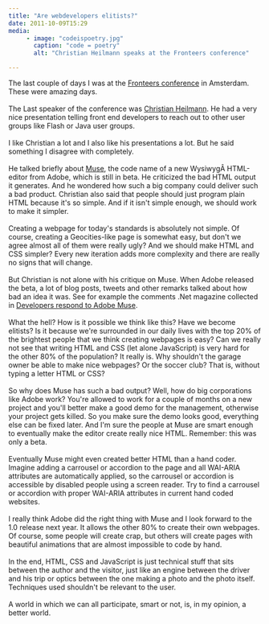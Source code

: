 ```yaml
---
title: "Are webdevelopers elitists?"
date: 2011-10-09T15:29
media:
     - image: "codeispoetry.jpg"
       caption: "code = poetry"
       alt: "Christian Heilmann speaks at the Fronteers conference"

---
```


<p>
	The last couple of days I was at the <a href="http://fronteers.nl/congres/2011">Fronteers conference</a> in Amsterdam. These were amazing days.<br />
	<br />
	The Last speaker of the conference was <a href="http://icant.co.uk/">Christian Heilmann</a>. He had a very nice presentation telling front end developers to reach out to other user groups like Flash or Java user groups.<br />
	<br />
	I like Christian a lot and I also like his presentations a lot. But he said something I disagree with completely.<br />
	<br />
	He talked briefly about <a href="http://muse.adobe.com/">Muse</a>, the code name of a new WysiwygÂ HTML-editor from Adobe, which is still in beta. He criticized the bad HTML output it generates. And he wondered how such a big company could deliver such a bad product. Christian also said that people should just program plain HTML because it's so simple. And if it isn't simple enough, we should work to make it simpler.<br />
	<br />
	Creating a webpage for today's standards is absolutely not simple. Of course, creating a Geocities-like page is somewhat easy, but don't we agree almost all of them were really ugly? And we should make HTML and CSS simpler? Every new iteration adds more complexity and there are really no signs that will change.<br />
	<br />
	But Christian is not alone with his critique on Muse. When Adobe released the beta, a lot of blog posts, tweets and other remarks talked about how bad an idea it was. See for example the comments .Net magazine collected in <a href="http://www.netmagazine.com/features/developers-respond-adobe-muse">Developers respond to Adobe Muse</a>.<br />
	<br />
	What the hell? How is it possible we think like this? Have we become elitists? Is it because we're surrounded in our daily lives with the top 20% of the brightest people that we think creating webpages is easy? Can we really not see that writing HTML and CSS (let alone JavaScript) is very hard for the other 80% of the population? It really is. Why shouldn't the garage owner be able to make nice webpages? Or the soccer club? That is, without typing a letter HTML or CSS?<br />
	<br />
	So why does Muse has such a bad output? Well, how do big corporations like Adobe work? You're allowed to work for a couple of months on a new project and you'll better make a good demo for the management, otherwise your project gets killed. So you make sure the demo looks good, everything else can be fixed later. And I'm sure the people at Muse are smart enough to eventually make the editor create really nice HTML. Remember: this was only a beta.<br />
	<br />
	Eventually Muse might even created better HTML than a hand coder. Imagine adding a carrousel or accordion to the page and all WAI-ARIA attributes are automatically applied, so the carrousel or accordion is accessible by disabled people using a screen reader. Try to find a carrousel or accordion with proper WAI-ARIA attributes in current hand coded websites.<br />
	<br />
	I really think Adobe did the right thing with Muse and I look forward to the 1.0 release next year. It allows the other 80% to create their own webpages. Of course, some people will create crap, but others will create pages with beautiful animations that are almost impossible to code by hand.<br />
	<br />
	In the end, HTML, CSS and JavaScript is just technical stuff that sits between the author and the visitor, just like an engine between the driver and his trip or optics between the one making a photo and the photo itself. Techniques used shouldn't be relevant to the user.<br />
	<br />
	A world in which we can all participate, smart or not, is, in my opinion, a better world.</p>

